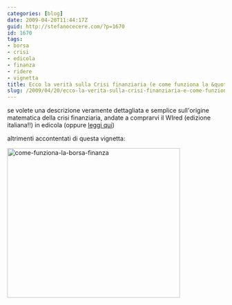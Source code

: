 ```yaml
---
categories: [blog]
date: 2009-04-20T11:44:17Z
guid: http://stefanocecere.com/?p=1670
id: 1670
tags:
- borsa
- crisi
- edicola
- finanza
- ridere
- vignetta
title: Ecco la verità sulla Crisi finanziaria (e come funziona la &quot;Borsa&quot;)
slug: /2009/04/20/ecco-la-verita-sulla-crisi-finanziaria-e-come-funziona-la-borsa/
---
```


se volete una descrizione veramente dettagliata e semplice sull'origine matematica della crisi finanziaria, andate a comprarvi il WIred (edizione italiana!!) in edicola (oppure [leggi qui](#mce_temp_url#))

altrimenti accontentati di questa vignetta:

<img class="aligncenter size-full wp-image-1671" title="come-funziona-la-borsa-finanza" src="http://stefanocecere.com/wp-content/uploads/sites/3/2009/04/come-funziona-la-borsa-finanza.jpg" alt="come-funziona-la-borsa-finanza" width="400" height="346" srcset="http://stefanocecere.com/wp-content/uploads/sites/3/2009/04/come-funziona-la-borsa-finanza.jpg 400w, http://stefanocecere.com/wp-content/uploads/sites/3/2009/04/come-funziona-la-borsa-finanza-300x260.jpg 300w" sizes="(max-width: 400px) 100vw, 400px" />